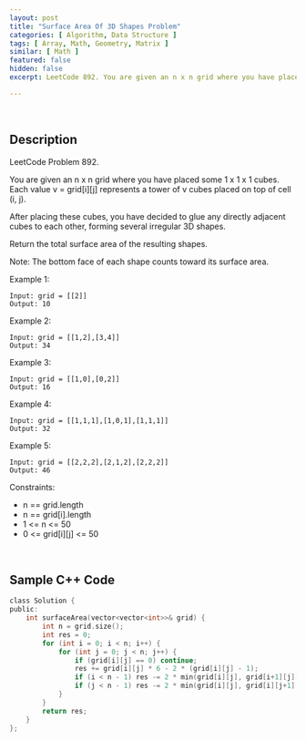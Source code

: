 ```yaml
---
layout: post
title: "Surface Area Of 3D Shapes Problem"
categories: [ Algorithm, Data Structure ]
tags: [ Array, Math, Geometry, Matrix ]
similar: [ Math ]
featured: false
hidden: false
excerpt: LeetCode 892. You are given an n x n grid where you have placed some 1 x 1 x 1 cubes. Each value v = grid[i][j] represents a tower of v cubes placed on top of cell (i, j).

---
```


<br />

## Description

LeetCode Problem 892.

You are given an n x n grid where you have placed some 1 x 1 x 1 cubes. Each value v = grid[i][j] represents a tower of v cubes placed on top of cell (i, j).

After placing these cubes, you have decided to glue any directly adjacent cubes to each other, forming several irregular 3D shapes.

Return the total surface area of the resulting shapes.

Note: The bottom face of each shape counts toward its surface area.

Example 1: 
```
Input: grid = [[2]]
Output: 10
```

Example 2: 
```
Input: grid = [[1,2],[3,4]]
Output: 34
```

Example 3: 
```
Input: grid = [[1,0],[0,2]]
Output: 16
```

Example 4: 
```
Input: grid = [[1,1,1],[1,0,1],[1,1,1]]
Output: 32
```

Example 5: 
```
Input: grid = [[2,2,2],[2,1,2],[2,2,2]]
Output: 46
```

Constraints:
* n == grid.length
* n == grid[i].length
* 1 <= n <= 50
* 0 <= grid[i][j] <= 50

<br />

## Sample C++ Code


```c
class Solution {
public:
    int surfaceArea(vector<vector<int>>& grid) {
        int n = grid.size();
        int res = 0;
        for (int i = 0; i < n; i++) {
            for (int j = 0; j < n; j++) {
                if (grid[i][j] == 0) continue;
                res += grid[i][j] * 6 - 2 * (grid[i][j] - 1); 
                if (i < n - 1) res -= 2 * min(grid[i][j], grid[i+1][j]);
                if (j < n - 1) res -= 2 * min(grid[i][j], grid[i][j+1]); 
            }
        }
        return res;
    }
};
```


